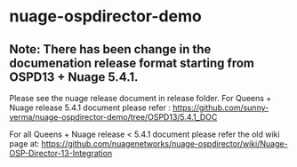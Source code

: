 # nuage-ospdirector-demo

## Note: There has been change in the documenation release format starting from OSPD13 + Nuage 5.4.1.

Please see the nuage release document in release folder.
For Queens + Nuage release 5.4.1 document please refer : https://github.com/sunny-verma/nuage-ospdirector-demo/tree/OSPD13/5.4.1_DOC

For all Queens + Nuage release < 5.4.1 document please refer the old wiki page at: https://github.com/nuagenetworks/nuage-ospdirector/wiki/Nuage-OSP-Director-13-Integration

